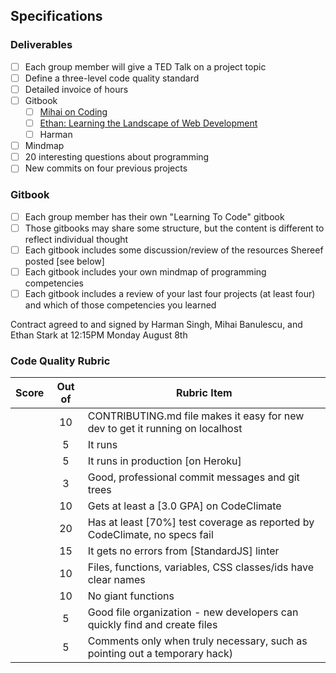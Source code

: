 ## Specifications

### Deliverables
- [ ] Each group member will give a TED Talk on a project topic
- [ ] Define a three-level code quality standard
- [ ] Detailed invoice of hours
- [ ] Gitbook
  - [ ] [Mihai on Coding](https://bluemihai.gitbooks.io/mihai-on-coding/content/)
  - [ ] [Ethan: Learning the Landscape of Web Development](https://ethanjstark.gitbooks.io/landscape-of-web/content)
  - [ ] Harman
- [ ] Mindmap 
- [ ] 20 interesting questions about programming
- [ ] New commits on four previous projects 

### Gitbook 
- [ ] Each group member has their own "Learning To Code" gitbook
- [ ] Those gitbooks may share some structure, but the content is different to reflect individual thought
- [ ] Each gitbook includes some discussion/review of the resources Shereef posted [see below]
- [ ] Each gitbook includes your own mindmap of programming competencies
- [ ] Each gitbook includes a review of your last four projects (at least four) and which of those 
competencies you learned

Contract agreed to and signed by Harman Singh, Mihai Banulescu, and Ethan Stark at 12:15PM Monday August 8th

### Code Quality Rubric

| Score | Out of  | Rubric Item                                                                       |
|-------|:-------:|-----------------------------------------------------------------------------------|
|       | 10      | CONTRIBUTING.md file makes it easy for new dev to get it running on localhost     |
|       | 5       | It runs                                                                           |
|       | 5       | It runs in production [on Heroku]                                                 |
|       | 3       | Good, professional commit messages and git trees                                  |
|       | 10      | Gets at least a [3.0 GPA] on CodeClimate                                          |
|       | 20      | Has at least [70%] test coverage as reported by CodeClimate, no specs fail        |
|       | 15      | It gets no errors from [StandardJS] linter                                        |
|       | 10      | Files, functions, variables, CSS classes/ids have clear names                     |
|       | 10      | No giant functions                                                                |
|       | 5       | Good file organization - new developers can quickly find and create files         |
|       | 5       | Comments only when truly necessary, such as pointing out a temporary hack)        |
